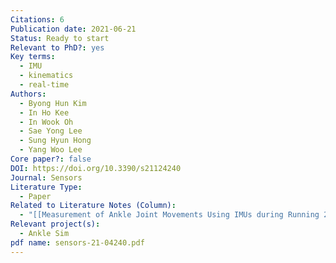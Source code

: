 ```yaml
---
Citations: 6
Publication date: 2021-06-21
Status: Ready to start
Relevant to PhD?: yes
Key terms:
  - IMU
  - kinematics
  - real-time
Authors:
  - Byong Hun Kim
  - In Ho Kee
  - In Wook Oh
  - Sae Yong Lee
  - Sung Hyun Hong
  - Yang Woo Lee
Core paper?: false
DOI: https://doi.org/10.3390/s21124240
Journal: Sensors
Literature Type:
  - Paper
Related to Literature Notes (Column):
  - "[[Measurement of Ankle Joint Movements Using IMUs during Running 2]]"
Relevant project(s):
  - Ankle Sim
pdf name: sensors-21-04240.pdf
---
```

